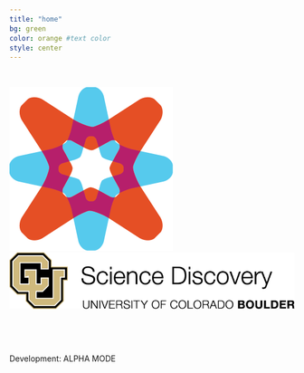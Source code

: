```yaml
---
title: "home"
bg: green
color: orange #text color
style: center
---
```



&nbsp;
&nbsp;



![alt text](img/png/CUCE-819_SD-Icon-Explore.png)
![alt text](img/png/ScienceDisc.png)


&nbsp;

&nbsp;

Development: ALPHA MODE

&nbsp;
&nbsp;
&nbsp;


